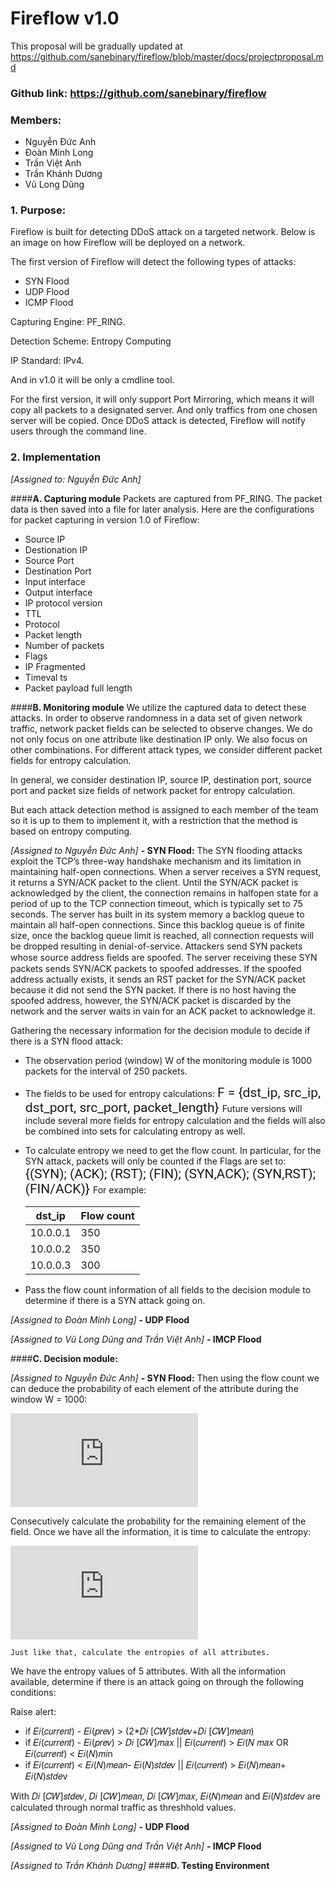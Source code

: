# Fireflow v1.0
This proposal will be gradually updated at https://github.com/sanebinary/fireflow/blob/master/docs/projectproposal.md
### Github link: https://github.com/sanebinary/fireflow
### Members:
- Nguyễn Đức Anh
- Đoàn Minh Long
- Trần Việt Anh
- Trần Khánh Dương
- Vũ Long Dũng

### 1. Purpose:
Fireflow is built for detecting DDoS attack on a targeted network. Below is an image on how Fireflow will be deployed on a network.

The first version of Fireflow will detect the following types of attacks:

- SYN Flood
- UDP Flood
- ICMP Flood

Capturing Engine: PF_RING.

Detection Scheme: Entropy Computing

IP Standard: IPv4.

And in v1.0 it will be only a cmdline tool. 

For the first version, it will only support Port Mirroring, which means it will copy all packets to a designated server. And only traffics from one chosen server will be copied. Once DDoS attack is detected, Fireflow will notify users through the command line.

### 2. Implementation

*[Assigned to: Nguyễn Đức Anh]*

####**A. Capturing module** 
Packets are captured from PF_RING. The packet data is then saved into a file for later analysis. Here are the configurations for packet capturing in version 1.0 of Fireflow: 
- Source IP
- Destionation IP
- Source Port
- Destination Port
- Input interface
- Output interface
- IP protocol version
- TTL
- Protocol 
- Packet length
- Number of packets
- Flags
- IP Fragmented
- Timeval ts
- Packet payload full length      

####**B. Monitoring module**
We utilize the captured data to detect these attacks. In order to observe randomness in a data set of given network traffic, network packet fields can be selected to observe changes. We do not only focus on one attribute like destination IP only. We also focus on other combinations. For different attack types, we consider different packet fields for entropy calculation. 

In general, we consider destination IP, source IP, destination port, source port and packet size
fields of network packet for entropy calculation. 

But each attack detection method is assigned to each member of the team so it is up to them to implement it, with a restriction that the method is based on entropy computing.

*[Assigned to Nguyễn Đức Anh]*
**- SYN Flood:** 
The SYN flooding attacks exploit the TCP’s three-way handshake mechanism and its limitation in maintaining half-open connections. When a server receives a SYN request, it returns a SYN/ACK packet to the client. Until the SYN/ACK packet is acknowledged by the client, the connection remains in halfopen state for a period of up to the TCP connection timeout, which is typically set to 75 seconds. The server has built in its system memory a backlog queue to maintain all half-open connections. Since this backlog queue is of finite size, once the backlog queue limit is reached, all connection requests will be dropped resulting in denial-of-service.
Attackers send SYN packets whose source address ﬁelds are spoofed. The server receiving these SYN packets sends SYN/ACK packets to spoofed addresses. If the spoofed address actually exists, it sends an RST packet for the SYN/ACK packet because it did not send the SYN packet. If there is no host having the spoofed address, however, the SYN/ACK packet is discarded by the network and the server waits in vain for an ACK packet to acknowledge it.

Gathering the necessary information for the decision module to decide if there is a SYN flood attack:
- The observation period (window) W of the monitoring module is 1000 packets for the interval of 250 packets.
- The fields to be used for entropy calculations:
    <span style="font-family:Roboto; font-size:1.5em;">F = {dst_ip, src_ip, dst_port, src_port, packet_length} </span>
    Future versions will include several more fields for entropy calculation and the fields will also be combined into sets for calculating entropy as well.
- To calculate entropy we need to get the flow count. In particular, for the SYN attack, packets will only be counted if the Flags are set to: <span style="font-family:Roboto; font-size:1.5em;"> {(SYN); (ACK); (RST); (FIN); (SYN,ACK); (SYN,RST); (FIN/ACK)} </span>
    For example:

    |  dst_ip | Flow count  |
    |---------|-------------|
    |10.0.0.1 |   350       |
    |10.0.0.2 |   350       |
    |10.0.0.3 |   300       |

- Pass the flow count information of all fields to the decision module to determine if there is a SYN attack going on.

*[Assigned to Đoàn Minh Long]*
**- UDP Flood**

*[Assigned to Vũ Long Dũng and Trần Việt Anh]*
**- IMCP Flood**

####**C. Decision module:**

*[Assigned to Nguyễn Đức Anh]*
**- SYN Flood:**
Then using the flow count we can deduce the probability of each element of the attribute during the window W = 1000:

![Equation](https://latex.codecogs.com/gif.latex?P_%7Bdst-ip%7D%5E%7B1%7D%20%3D%20F%28dst-ip1%29/W)

Consecutively calculate the probability for the remaining element of the field. Once we have all the information, it is time to calculate the entropy:

![Equation](https://latex.codecogs.com/gif.latex?E_%7Bdst-ip%7D%20%3D%20-%5Csum_%7Bn%3D0%7D%5E%7BM-1%7DP%28dst-ip_%7Bn%7D%29log%28P%28dst-ip_%7Bn%7D%29%29)

    Just like that, calculate the entropies of all attributes.

We have the entropy values of 5 attributes. With all the information available, determine if there is an attack going on through the following conditions:

Raise alert:
- if 𝐸𝑖(𝑐𝑢𝑟𝑟𝑒𝑛𝑡) - 𝐸𝑖(𝑝𝑟𝑒𝑣) > (2*𝐷𝑖 [𝐶𝑊]𝑠𝑡𝑑𝑒𝑣+𝐷𝑖 [𝐶𝑊]𝑚𝑒𝑎𝑛)
- if 𝐸𝑖(𝑐𝑢𝑟𝑟𝑒𝑛𝑡) - 𝐸𝑖(𝑝𝑟𝑒𝑣) > 𝐷𝑖 [𝐶𝑊]𝑚𝑎𝑥 || 𝐸𝑖(𝑐𝑢𝑟𝑟𝑒𝑛𝑡) > 𝐸𝑖(𝑁 𝑚𝑎𝑥 OR 𝐸𝑖(𝑐𝑢𝑟𝑟𝑒𝑛𝑡) < 𝐸𝑖(𝑁)𝑚𝑖n
- if  𝐸𝑖(𝑐𝑢𝑟𝑟𝑒𝑛𝑡) < 𝐸𝑖(𝑁)𝑚𝑒𝑎𝑛- 𝐸𝑖(𝑁)𝑠𝑡𝑑𝑒𝑣 || 𝐸𝑖(𝑐𝑢𝑟𝑟𝑒𝑛𝑡) > 𝐸𝑖(𝑁)𝑚𝑒𝑎𝑛+ 𝐸𝑖(𝑁)𝑠𝑡𝑑𝑒v

With 𝐷𝑖 [𝐶𝑊]𝑠𝑡𝑑𝑒𝑣, 𝐷𝑖 [𝐶𝑊]𝑚𝑒𝑎𝑛, 𝐷𝑖 [𝐶𝑊]𝑚𝑎𝑥, 𝐸𝑖(𝑁)𝑚𝑒𝑎𝑛 and 𝐸𝑖(𝑁)𝑠𝑡𝑑𝑒v are calculated through normal traffic as threshhold values.

*[Assigned to Đoàn Minh Long]*
**- UDP Flood**

*[Assigned to Vũ Long Dũng and Trần Việt Anh]*
**- IMCP Flood**

*[Assigned to Trần Khánh Dương]*
####**D. Testing Environment** 

